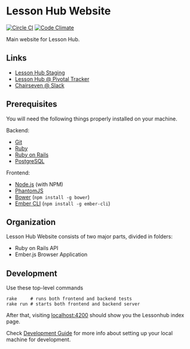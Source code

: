 # Lesson Hub Website

[![Circle CI](https://circleci.com/gh/chairseven/lessonhub.svg?style=svg&circle-token=f30e5fb287a794e5f870a1bca87e19e6813d71de)](https://circleci.com/gh/chairseven/lessonhub) [![Code Climate](https://codeclimate.com/repos/54be453269568010d4002e93/badges/cf9e72d7b6a2ddc0a993/gpa.svg)](https://codeclimate.com/repos/54be453269568010d4002e93/feed)

Main website for Lesson Hub.

## Links

* [Lesson Hub Staging](https://lessonhub-staging.herokuapp.com/)
* [Lesson Hub @ Pivotal Tracker](https://www.pivotaltracker.com/n/projects/1244856)
* [Chairseven @ Slack](https://chairseven.slack.com)

## Prerequisites

You will need the following things properly installed on your machine.

Backend:

* [Git](http://git-scm.com/)
* [Ruby](https://www.ruby-lang.org/)
* [Ruby on Rails](http://rubyonrails.org/)
* [PostgreSQL](http://www.postgresql.org/)

Frontend:

* [Node.js](http://nodejs.org/) (with NPM)
* [PhantomJS](http://phantomjs.org/)
* [Bower](http://bower.io/) (`npm install -g bower`)
* [Ember CLI](http://www.ember-cli.com/) (`npm install -g ember-cli`)

## Organization

Lesson Hub Website consists of two major parts, divided in folders:

* Ruby on Rails API
* Ember.js Browser Application

## Development

Use these top-level commands

```shell
rake     # runs both frontend and backend tests
rake run # starts both frontend and backend server
```

After that, visiting [localhost:4200](http://localhost:4200) should show you the Lessonhub index page.

Check [Development Guide](DEVELOPMENT.md) for more info about setting up your local machine for development.
